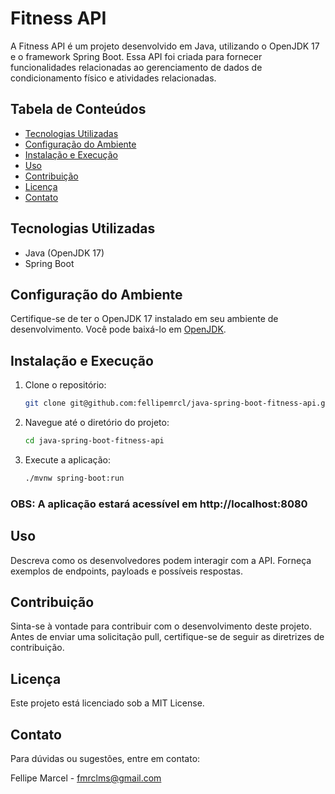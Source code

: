 # Fitness API

A Fitness API é um projeto desenvolvido em Java, utilizando o OpenJDK 17 e o framework Spring Boot. Essa API foi criada para fornecer funcionalidades relacionadas ao gerenciamento de dados de condicionamento físico e atividades relacionadas.

## Tabela de Conteúdos

- [Tecnologias Utilizadas](#tecnologias-utilizadas)
- [Configuração do Ambiente](#configuração-do-ambiente)
- [Instalação e Execução](#instalação-e-execução)
- [Uso](#uso)
- [Contribuição](#contribuição)
- [Licença](#licença)
- [Contato](#contato)

## Tecnologias Utilizadas

- Java (OpenJDK 17)
- Spring Boot

## Configuração do Ambiente

Certifique-se de ter o OpenJDK 17 instalado em seu ambiente de desenvolvimento. Você pode baixá-lo em [OpenJDK](https://openjdk.java.net/projects/jdk/17/).

## Instalação e Execução

1. Clone o repositório:

   ```bash
   git clone git@github.com:fellipemrcl/java-spring-boot-fitness-api.git
   
2. Navegue até o diretório do projeto:

   ```bash
   cd java-spring-boot-fitness-api

3. Execute a aplicação:

   ```bash
   ./mvnw spring-boot:run

### OBS: A aplicação estará acessível em http://localhost:8080

## Uso

Descreva como os desenvolvedores podem interagir com a API. Forneça exemplos de endpoints, payloads e possíveis respostas.

## Contribuição

Sinta-se à vontade para contribuir com o desenvolvimento deste projeto. Antes de enviar uma solicitação pull, certifique-se de seguir as diretrizes de contribuição.

## Licença

Este projeto está licenciado sob a MIT License.

## Contato

Para dúvidas ou sugestões, entre em contato:

Fellipe Marcel - fmrclms@gmail.com
